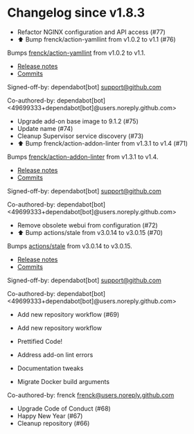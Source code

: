# Changelog since v1.8.3
- Refactor NGINX configuration and API access (#77) 
- ⬆️ Bump frenck/action-yamllint from v1.0.2 to v1.1 (#76)

Bumps [frenck/action-yamllint](https://github.com/frenck/action-yamllint) from v1.0.2 to v1.1.
- [Release notes](https://github.com/frenck/action-yamllint/releases)
- [Commits](https://github.com/frenck/action-yamllint/compare/v1.0.2...e21bcc770907b7207a05453ca9f1eb7129c945d1)

Signed-off-by: dependabot[bot] <support@github.com>

Co-authored-by: dependabot[bot] <49699333+dependabot[bot]@users.noreply.github.com> 
- Upgrade add-on base image to 9.1.2 (#75) 
- Update name (#74) 
- Cleanup Supervisor service discovery (#73) 
- ⬆️ Bump frenck/action-addon-linter from v1.3.1 to v1.4 (#71)

Bumps [frenck/action-addon-linter](https://github.com/frenck/action-addon-linter) from v1.3.1 to v1.4.
- [Release notes](https://github.com/frenck/action-addon-linter/releases)
- [Commits](https://github.com/frenck/action-addon-linter/compare/v1.3.1...c82c5e9ca0ce5fc9b15756f1c0e39531b95d11b0)

Signed-off-by: dependabot[bot] <support@github.com>

Co-authored-by: dependabot[bot] <49699333+dependabot[bot]@users.noreply.github.com> 
- Remove obsolete webui from configuration (#72) 
- ⬆️ Bump actions/stale from v3.0.14 to v3.0.15 (#70)

Bumps [actions/stale](https://github.com/actions/stale) from v3.0.14 to v3.0.15.
- [Release notes](https://github.com/actions/stale/releases)
- [Commits](https://github.com/actions/stale/compare/v3.0.14...86561461b92875de77a8b2d2e75f004c826e8f45)

Signed-off-by: dependabot[bot] <support@github.com>

Co-authored-by: dependabot[bot] <49699333+dependabot[bot]@users.noreply.github.com> 
- Add new repository workflow (#69)

* Add new repository workflow

* Prettified Code!

* Address add-on lint errors

* Documentation tweaks

* Migrate Docker build arguments

Co-authored-by: frenck <frenck@users.noreply.github.com> 
- Upgrade Code of Conduct (#68) 
- Happy New Year (#67) 
- Cleanup repository (#66) 
